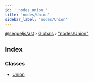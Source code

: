 ```yaml
---
id: '_nodes_union_'
title: 'nodes/Union'
sidebar_label: 'nodes/Union'
---
```


[@sequeljs/ast](../index.md) › [Globals](../globals.md) ›
["nodes/Union"](_nodes_union_.md)

## Index

### Classes

- [Union](../classes/_nodes_union_.union.md)
